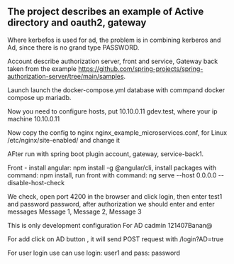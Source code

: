 ## The project describes an example of Active directory and oauth2, gateway

Where kerbefos is used for ad, the problem is in combining kerberos and Ad, since there is no grand type PASSWORD.

Account describe authorization server, front and service, Gateway back taken from the example https://github.com/spring-projects/spring-authorization-server/tree/main/samples.

Launch launch the docker-compose.yml database with commpand docker compose up mariadb. 

Now you need to configure hosts, put 10.10.0.11 gdev.test, where your ip machine 10.10.0.11

Now copy the config to nginx nginx_example_microservices.conf, for Linux /etc/nginx/site-enabled/ and change it

AFter run with spring boot plugin account, gateway, service-back1.

Front - install angular: npm install -g @angular/cli, install packages with command: npm install, run front with command: ng serve --host 0.0.0.0 --disable-host-check



We check, open port 4200 in the browser and click login, then enter test1 and password password, after authorization we should enter and enter messages Message 1, Message 2, Message 3

This is only development configuration For AD cadmin 121407Banan@

For add click on AD button , it will send POST request with /login?AD=true

For user login use can use login: user1 and pass: password
